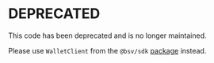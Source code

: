 # DEPRECATED

This code has been deprecated and is no longer maintained.

Please use `WalletClient` from the `@bsv/sdk` [package](https://github.com/bitcoin-sv/ts-sdk) instead.
